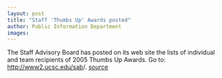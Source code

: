 ```yaml
---
layout: post
title: "Staff 'Thumbs Up' Awards posted"
author: Public Information Department
images:
---
```


The Staff Advisory Board has posted on its web site the lists of individual and team recipients of 2005 Thumbs Up Awards. Go to: <http://www2.ucsc.edu/sab>/.
[source](http://www1.ucsc.edu/currents/05-06/02-27/brief-thumbs.asp "Permalink to brief-thumbs")
